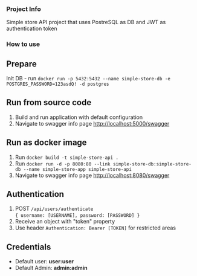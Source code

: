 ### Project Info
Simple store API project that uses PostreSQL as DB and JWT as authentication token

### How to use

## Prepare
Init DB - run `docker run -p 5432:5432 --name simple-store-db -e POSTGRES_PASSWORD=123asdQ! -d postgres`

## Run from source code
1) Build and run application with default configuration
2) Navigate to swagger info page [http://localhost:5000/swagger](http://localhost:5000/swagger)

## Run as docker image
1) Run `docker build -t simple-store-api .`
2) Run `docker run -d -p 8080:80 --link simple-store-db:simple-store-db --name simple-store-app simple-store-api`
3) Navigate to swagger info page [http://localhost:8080/swagger](http://localhost:8080/swagger)

## Authentication
1) POST `/api/users/authenticate` <br/>
`{
  username: [USERNAME],
  password: [PASSWORD]
}`
2) Receive an object with "token" property
3) Use header `Authentication: Bearer [TOKEN]` for restricted areas

## Credentials
- Default user: **user:user**
- Default Admin: **admin:admin**
